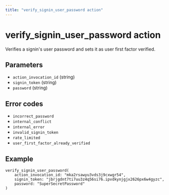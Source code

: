 ```yaml
---
title: "verify_signin_user_password action"
---
```


# verify_signin_user_password action

Verifies a signin's user password and sets it as user first factor verified.

## Parameters

-   `action_invocation_id` (string)
-   `signin_token` (string)
-   `password` (string)

## Error codes

-   `incorrect_password`
-   `internal_conflict`
-   `internal_error`
-   `invalid_signin_token`
-   `rate_limited`
-   `user_first_factor_already_verified`

## Example

```
verify_signin_user_password(
    action_invocation_id: "mka2rsawyu3vds3j9cxwgr54",
    signin_token: "jbrjgdnt7ti7uu3z4q56si76.ipvdkynjgjx2626px6w4gyzc",
    password: "SuperSecretPassword"
)
```
